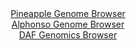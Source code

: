 <div id="Pineapple_Genome_Browser" align="center">
  <a href="https://igv.org/app/?sessionURL=blob:zZJta9swFIX_i6BlA8eW7DiODWU4bZOULN3q1klfKEaxZUerLbmSYueF_PdpYWNfVmg.bAyEkC6S7jlHzw40REjKGQiAbSLXRAgYQC55e4uruiTXuCISBDkuJTGAIDkRhKUEBDuQY6lwHH3WN5dK1TKwLKrqToVZwU3pmLjCW85wK82UV9Y5L0u84AIrLqQ1ELjhFi2aTksWuK5N3dsxXSvDClu4rJecSW7VhBVJq99LfpWSgjBekaRalYoeBCRaj9aYmTn.FM5vwzQlUk7I5io7CydX4cy5jB9HvfPH.Mt4Hvfmp7e0YFitBDl7uLu4ObGHK5Hp.frEHsyGZdRevaDmZtvtud70xLk4vVzXVBB5hjzU70LPP8RDWUbW_5NzPeix7nOIaMimk769oXFK8DJqv_XTuBrwN3zvDVDydKVpAOlSeAGChgN7hmv3Oj.WqG9A6Ot0BKcgeHo2gBI4fdHHn3ZAbWrNDJDkdXXAxwBcZESAoOND6CHft92u14W.j_bGDqxE.feiHcaR70E7tO1ektNSaaCzRLJampgxs0lzs9gemWWYR839eBqnsyFfP1CSC9ep.2P4lXT_mKWt_evWh._TRt.j6J9Q9x4hploci9oIZXF8H21xLqm74Wv7bkij8ah6XTy8Gc9x0eRcVFjp87qitz9pa7CgmCldaKikC1pStZnrFHkLAmQ7GlqQ8pJrCoEoFh.gAQ3kwo._4XT2z_vv">Pineapple Genome Browser</a>
</div>
<div id="Alphonso_Genome_Browser" align="center">
  <a href="https://igv.org/app/?sessionURL=blob:zZJ_a5tAHIffy0HLBkY9TTQKZZifKw3t2jQNSSly6mmu1Tt7d5qmIe9935WN_bNC88fGQND7cnqfz.OzRy2VigmOQuSYuGdijAykNmI7J1Vd0ktSUYXCnJSKGkjSnErKU4rCPcqJ0mRxM4M3N1rXKrQsputORXghTOWapCKvgpOtMlNRWUNRliQRkmghlTWQpBUWK9rOliakrk042zV7VkY0sUhZbwRXwqopL.ItfC_.NYoLykVF46opNXsLEEMeyJiZOfkSLedRmlKlLujuPDuLLs6jO3e8WE.94Xpx9XW58Janc1ZwohtJz5L.dfKYXq5vT5yBP51lAu5see45u9mquS1O3NHp.KVmkqoz7ON.1_b7rgdwGM_oy__UGy52ZPdmO53LNTlxJs8vnhyOoDp2Z4_XyaBspuPuH7v76GCgUqQN.IDSjfRDbBuu7Rk9x.v8eMR9w7YDICQFQ.H9g4G0JOkTbL_fI72rwRqk6HPzJpCBhMyoRGEnsG0fB4HT6_pdOwjwwdijRpZ_D.9kcRP4thM5jhfnrNSgdBYrXiuTcG62aW4Wr0fybJm3HmyEDxxzwWv8zduMdAqrXb4aTd7jaSA4_u03QtmPpPon9n0kiKmTY5XbqScXgIy6z4SNV9FkQO.Cug.T4SrqgYjjdyEdBygXsiIa9sMElj.9a4lkhGsYtEyxhJVM75bAUmxRiB0X9EWpKAX4iGSRfLIN28A9._NvTd3Dw.E7">Alphonso Genome Browser</a>
</div>


<div id="DAF_Genomics_Browser" align="center">
  <a href="https://igv.org/app/?sessionURL=blob:tZFra9swFIb_i6D9ZDu27PgGYZg23kKXBhK8jJQSTuzjWMS2XElu0oX89wmvY7ALY9CBJCTO5X11njN5RiEZb0lMqOWMLcchBpEVP66g6Wq8hwYliUuoJRpEYIkC2xxJfCYlSAXZ8qOurJTqZDwaFVCae2x5w3JpSdeCzpS8VxXqVJNa0MAX3sJRWjlvdLKCEdRdxVvJR5DnKKVpjzps99sj6ON7bDu0xG3T14oNqlttQhsrrBK0W9YWePqLkf.grBd7l6xXyVB_hy.zYpLczZJP7jTbvPdvNtniwzrz19crtm9B9QInt7toWvqH.n7.rEKX7RYp0pM3TUOWXLm319NTxwTKiRM4oWcHoeeSi0FqnvcaAckr4cSOZwQ0NKjnma9Xd.zrGQjOSPzwaBAlID_o9IczUS.dBkUkPvUDM4NwUaAgsRnZduBEER17gWdHkXMxzqQX9RuTTLNlFNg0odS3dtBo_ZLVw_i00K_Bt8L4U2e9_xXTop_1q_aU3yyfDul8EwSbK5p.Hs.j467Y_xaUp_3_8WMlFw0oHfr2fMUCtdZrsFU_uLiXx8tX">DAF Genomics Browser</a>
</div>

